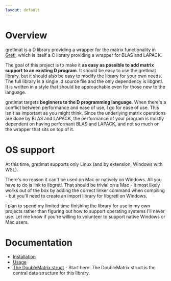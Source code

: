 ```yaml
---
layout: default
---
```


# Overview

gretlmat is a D library providing a wrapper for the matrix functionality in [Gretl](http://gretl.sourceforge.net/), which is itself a C library providing a wrapper for BLAS and LAPACK.

The goal of this project is to make it **as easy as possible to add matrix support to an existing D program**. It should be easy to use the gretlmat library, but it should also be easy to modify the library for your own needs. The full library is a single .d source file and the only dependency is libgretl. It is written in a style that should be approachable even for those new to the language.

gretlmat targets **beginners to the D programming language**. When there's a conflict between performance and ease of use, I go for ease of use. This isn't as important as you might think. Since the underlying matrix operations are done by BLAS and LAPACK, the performance of your program is mostly dependent on having performant BLAS and LAPACK, and not so much on the wrapper that sits on top of it.

# OS support

At this time, gretlmat supports only Linux (and by extension, Windows with WSL).

There's no reason it can't be used on Mac or natively on Windows. All you have to do is link to libgretl. That should be trivial on a Mac - it most likely works out of the box by adding the correct linker command when compiling - but you'll need to create an import library for libgretl on Windows.

I plan to spend my limited time finishing the library for use in my own projects rather than figuring out how to support operating systems I'll never use. Let me know if you're willing to volunteer to support native Windows or Mac users.

# Documentation

- [Installation](install.html)
- [Usage](usage.html)
- [The DoubleMatrix struct](doublemat.html) - Start here. The DoubleMatrix struct is the central data structure for this library.